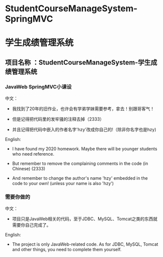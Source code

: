# StudentCourseManageSystem-SpringMVC

# 学生成绩管理系统

## 项目名称 ：StudentCourseManageSystem-学生成绩管理系统   

### JavaWeb SpringMVC小课设

中文：

- 我找到了20年的旧作业，也许会有学弟学妹需要参考，拿去！别跟哥客气！

- 但是记得把代码里的发牢骚的注释去掉（2333）

- 并且记得把代码中嵌入的作者名字'hzy'改成你自己的!（除非你名字也是hzy)

English:

- I have found my 2020 homework. Maybe there will be younger students who need reference. 

- But remember to remove the complaining comments in the code (in Chinese) (2333)

- And remember to change the author's name 'hzy' embedded in the code to your own! (unless your name is also 'hzy')

### 需要你做的

中文：

- 项目只是JavaWeb相关的代码，至于JDBC、MySQL、Tomcat之类的东西就需要你自己完成了。

English:

-  The project is only JavaWeb-related code. As for JDBC, MySQL, Tomcat and other things, you need to complete them yourself. 

